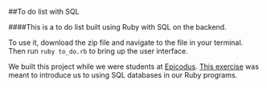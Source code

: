 ##To do list with SQL

####This is a to do list built using Ruby with SQL on the backend.

To use it, download the zip file and navigate to the file in your terminal. Then run `ruby to_do.rb` to bring up the user interface.

We built this project while we were students at [Epicodus](http://www.epicodus.com/). [This exercise](http://www.learnhowtoprogram.com/lessons/train-system) was meant to introduce us to using SQL databases in our Ruby programs.
